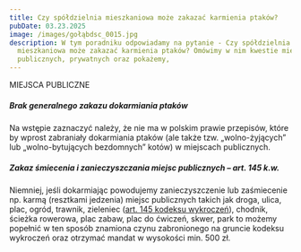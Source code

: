 ```yaml
---
title: Czy spółdzielnia mieszkaniowa może zakazać karmienia ptaków?
pubDate: 03.23.2025
image: /images/gołąbdsc_0015.jpg
description: W tym poradniku odpowiadamy na pytanie - Czy spółdzielnia
  mieszkaniowa może zakazać karmienia ptaków? Omówimy w nim kwestie miejsc
  publicznych, prywatnych oraz pokażemy,
---
```

MIEJSCA PUBLICZNE

##### Brak generalnego zakazu dokarmiania ptaków

Na wstępie zaznaczyć należy, że nie ma w polskim prawie przepisów, które by
wprost zabraniały dokarmiania ptaków (ale także tzw. „wolno-żyjących” lub „wolno-bytujących bezdomnych” kotów) w miejscach publicznych.

##### Zakaz śmiecenia i zanieczyszczania miejsc publicznych – art. 145 k.w.

Niemniej, jeśli dokarmiając powodujemy zanieczyszczenie lub
zaśmiecenie np. karmą (resztkami jedzenia) miejsc publicznych takich jak
droga, ulica, plac, ogród, trawnik, zieleniec ([art. 145 kodeksu wykroczeń](#_Art._145_[Zanieczyszczanie)), chodnik,
ścieżka rowerowa, plac zabaw, plac do ćwiczeń, skwer, park to możemy popełnić
w ten sposób znamiona czynu zabronionego na gruncie kodeksu wykroczeń oraz
otrzymać mandat w wysokości min. 500 zł.
